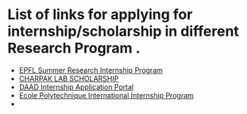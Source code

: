 # List of links for applying for internship/scholarship in different Research Program . 

* [EPFL Summer Research Internship Program](https://summer.epfl.ch/apply.html)
* [CHARPAK LAB SCHOLARSHIP](http://ifi.scholarship.ifindia.in/)
* [DAAD Internship Application Portal](https://www.daad.de/rise/en/rise-germany/find-an-internship/application-portal/)
* [Ecole Polytechnique International Internship Program](https://programmes.polytechnique.edu/en/exchange-programs/internship-program-for-international-students/how-to-apply)
* 
